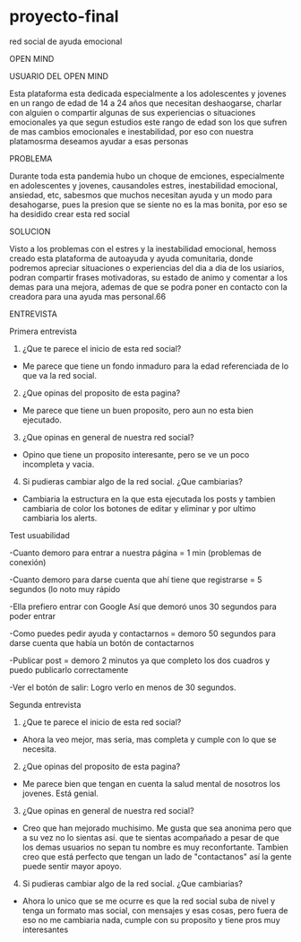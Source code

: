 # proyecto-final
red social de ayuda emocional

OPEN MIND

USUARIO DEL OPEN MIND

Esta plataforma esta dedicada especialmente a los adolescentes y jovenes en un rango de edad de 14 a 24 años que necesitan deshaogarse, charlar con alguien o compartir algunas de sus experiencias o situaciones emocionales ya que segun estudios este rango de edad son los que sufren de mas cambios emocionales e inestabilidad, por eso con nuestra platamosrma deseamos ayudar a esas personas

PROBLEMA 

Durante toda esta pandemia hubo un choque de emciones, especialmente en adolescentes y jovenes, causandoles estres, inestabilidad emocional, ansiedad, etc, sabesmos que muchos necesitan ayuda y un modo para desahogarse, pues la presion que se siente no es la mas bonita, por eso se ha desidido crear esta red social


SOLUCION

Visto a los problemas con el estres y la inestabilidad emocional, hemoss creado esta plataforma de autoayuda y ayuda comunitaria, donde podremos apreciar situaciones o experiencias del dia a dia de los usiarios, podran compartir frases motivadoras, su estado de animo y comentar a los demas para una mejora, ademas de que se podra poner en contacto con la creadora para una ayuda mas personal.66

ENTREVISTA

Primera entrevista 
  
  1. ¿Que te parece el inicio de esta red social?
  - Me parece que tiene un fondo inmaduro para la edad referenciada de lo que va la red social.

  2. ¿Que opinas del proposito de esta pagina?
  - Me parece que tiene un buen proposito, pero aun no esta bien ejecutado.

  3. ¿Que opinas en general de nuestra red social?
  - Opino que tiene un proposito interesante, pero se ve un poco incompleta y vacia.

  4. Si pudieras cambiar algo de la red social. ¿Que cambiarias?
  - Cambiaria la estructura en la que esta ejecutada los posts y tambien cambiaria de color los botones de editar y eliminar y por ultimo cambiaria los alerts.

Test usuabilidad

-Cuanto demoro para entrar a nuestra página = 1 min (problemas de conexión)

-Cuanto demoro para darse cuenta que ahí tiene que registrarse =  5 segundos (lo noto muy rápido 

-Ella prefiero entrar con Google
Así que demoró unos 30 segundos para poder entrar

-Como puedes pedir ayuda y contactarnos = demoro 50 segundos para darse cuenta que había un botón de contactarnos

-Publicar post = demoro 2 minutos ya que completo los dos cuadros y puedo publicarlo correctamente

-Ver el botón de salir: 
Logro verlo en menos de 30 segundos.

Segunda entrevista
1. ¿Que te parece el inicio de esta red social?
  - Ahora la veo mejor, mas seria, mas completa y cumple con lo que se necesita.

  2. ¿Que opinas del proposito de esta pagina?
  - Me parece bien que tengan en cuenta la salud mental de nosotros los jovenes. Está genial.

  3. ¿Que opinas en general de nuestra red social?
  - Creo que han mejorado muchisimo. Me gusta que sea anonima pero que a su vez no lo sientas así.
  que te sientas acompañado a pesar de que los demas usuarios no sepan tu nombre es muy reconfortante.
  Tambien creo que está perfecto que tengan un lado de "contactanos" así la gente puede
  sentir mayor apoyo.

  4. Si pudieras cambiar algo de la red social. ¿Que cambiarias?
  - Ahora lo unico que se me ocurre es que la red social suba de nivel y tenga un formato mas social, con mensajes y esas cosas, pero fuera de eso no me cambiaria nada, cumple con su proposito y tiene pros muy interesantes
